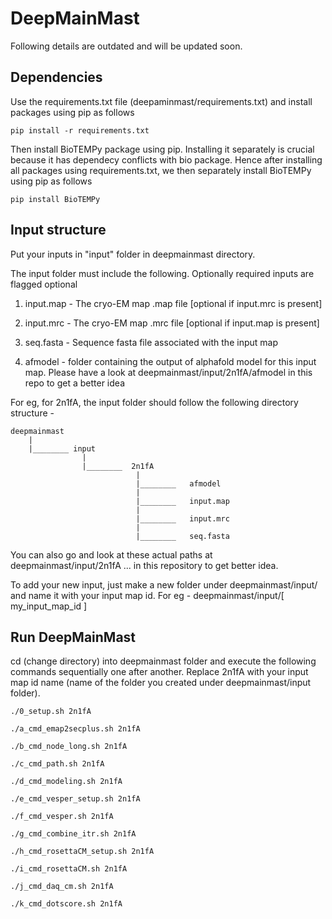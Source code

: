 # DeepMainMast

Following details are outdated and will be updated soon.

## Dependencies

Use the requirements.txt file (deepaminmast/requirements.txt) and install packages using pip as follows

```
pip install -r requirements.txt
```

Then install BioTEMPy package using pip. Installing it separately is crucial because it has dependecy conflicts with bio package. Hence after installing all packages
using requirements.txt, we then separately install BioTEMPy using pip as follows

```
pip install BioTEMPy
```

## Input structure

Put your inputs in "input" folder in deepmainmast directory.

The input folder must include the following. Optionally required inputs are flagged optional

1) input.map - The cryo-EM map .map file [optional if input.mrc is present]

2) input.mrc - The cryo-EM map .mrc file [optional if input.map is present]

3) seq.fasta - Sequence fasta file associated with the input map

4) afmodel - folder containing the output of alphafold model for this input map. Please have a look at deepmainmast/input/2n1fA/afmodel in this repo to get a better idea



For eg, for 2n1fA, the input folder should follow the following directory structure -

```
deepmainmast
    |
    |________ input
                |
                |________  2n1fA
                            |
                            |________   afmodel
                            |
                            |________   input.map
                            |
                            |________   input.mrc
                            |
                            |________   seq.fasta
```

You can also go and look at these actual paths at deepmainmast/input/2n1fA ... in this repository to get better idea.

To add your new input, just make a new folder under deepmainmast/input/ and name it with your input map id. For eg - deepmainmast/input/[ my_input_map_id ]


## Run DeepMainMast

cd (change directory) into deepmainmast folder and execute the following commands sequentially one after another. Replace 2n1fA with your input map id name (name of the folder you created under deepmainmast/input folder).

```
./0_setup.sh 2n1fA

./a_cmd_emap2secplus.sh 2n1fA

./b_cmd_node_long.sh 2n1fA

./c_cmd_path.sh 2n1fA

./d_cmd_modeling.sh 2n1fA

./e_cmd_vesper_setup.sh 2n1fA

./f_cmd_vesper.sh 2n1fA

./g_cmd_combine_itr.sh 2n1fA

./h_cmd_rosettaCM_setup.sh 2n1fA

./i_cmd_rosettaCM.sh 2n1fA

./j_cmd_daq_cm.sh 2n1fA

./k_cmd_dotscore.sh 2n1fA
```
